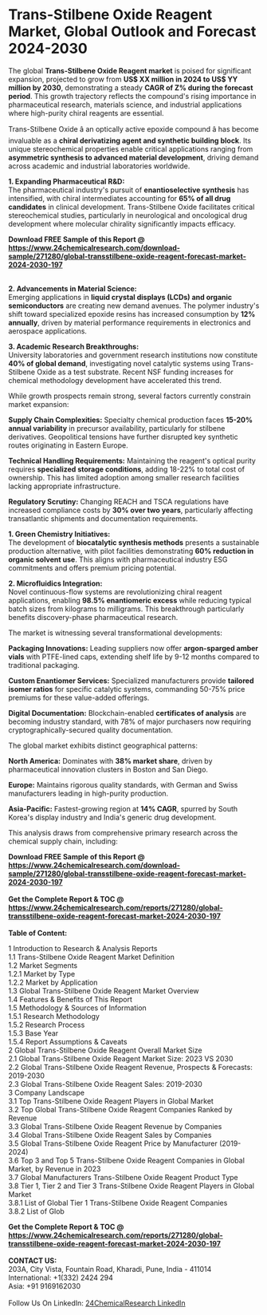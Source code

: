 <h1>Trans-Stilbene Oxide Reagent Market, Global Outlook and Forecast 2024-2030</h1><p>The global <strong>Trans-Stilbene Oxide Reagent market</strong> is poised for significant expansion, projected to grow from <strong>US$ XX million in 2024 to US$ YY million by 2030</strong>, demonstrating a steady <strong>CAGR of Z% during the forecast period</strong>. This growth trajectory reflects the compound's rising importance in pharmaceutical research, materials science, and industrial applications where high-purity chiral reagents are essential.</p><p>Trans-Stilbene Oxide â an optically active epoxide compound â has become invaluable as a <strong>chiral derivatizing agent and synthetic building block</strong>. Its unique stereochemical properties enable critical applications ranging from <strong>asymmetric synthesis to advanced material development</strong>, driving demand across academic and industrial laboratories worldwide.</p><p><strong>1. Expanding Pharmaceutical R&amp;D:</strong><br>
The pharmaceutical industry's pursuit of <strong>enantioselective synthesis</strong> has intensified, with chiral intermediates accounting for <strong>65% of all drug candidates</strong> in clinical development. Trans-Stilbene Oxide facilitates critical stereochemical studies, particularly in neurological and oncological drug development where molecular chirality significantly impacts efficacy.</p><div><b>Download FREE Sample of this Report @ 
            <a href="https://www.24chemicalresearch.com/download-sample/271280/global-transstilbene-oxide-reagent-forecast-market-2024-2030-197">
            https://www.24chemicalresearch.com/download-sample/271280/global-transstilbene-oxide-reagent-forecast-market-2024-2030-197</a></b></div><br><p><strong>2. Advancements in Material Science:</strong><br>
Emerging applications in <strong>liquid crystal displays (LCDs) and organic semiconductors</strong> are creating new demand avenues. The polymer industry's shift toward specialized epoxide resins has increased consumption by <strong>12% annually</strong>, driven by material performance requirements in electronics and aerospace applications.</p><p><strong>3. Academic Research Breakthroughs:</strong><br>
University laboratories and government research institutions now constitute <strong>40% of global demand</strong>, investigating novel catalytic systems using Trans-Stilbene Oxide as a test substrate. Recent NSF funding increases for chemical methodology development have accelerated this trend.</p><p>While growth prospects remain strong, several factors currently constrain market expansion:</p><p><strong>Supply Chain Complexities:</strong> Specialty chemical production faces <strong>15-20% annual variability</strong> in precursor availability, particularly for stilbene derivatives. Geopolitical tensions have further disrupted key synthetic routes originating in Eastern Europe.</p><p><strong>Technical Handling Requirements:</strong> Maintaining the reagent's optical purity requires <strong>specialized storage conditions</strong>, adding 18-22% to total cost of ownership. This has limited adoption among smaller research facilities lacking appropriate infrastructure.</p><p><strong>Regulatory Scrutiny:</strong> Changing REACH and TSCA regulations have increased compliance costs by <strong>30% over two years</strong>, particularly affecting transatlantic shipments and documentation requirements.</p><p><strong>1. Green Chemistry Initiatives:</strong><br>
The development of <strong>biocatalytic synthesis methods</strong> presents a sustainable production alternative, with pilot facilities demonstrating <strong>60% reduction in organic solvent use</strong>. This aligns with pharmaceutical industry ESG commitments and offers premium pricing potential.</p><p><strong>2. Microfluidics Integration:</strong><br>
Novel continuous-flow systems are revolutionizing chiral reagent applications, enabling <strong>98.5% enantiomeric excess</strong> while reducing typical batch sizes from kilograms to milligrams. This breakthrough particularly benefits discovery-phase pharmaceutical research.</p><p>The market is witnessing several transformational developments:</p><p><strong>Packaging Innovations:</strong> Leading suppliers now offer <strong>argon-sparged amber vials</strong> with PTFE-lined caps, extending shelf life by 9-12 months compared to traditional packaging.</p><p><strong>Custom Enantiomer Services:</strong> Specialized manufacturers provide <strong>tailored isomer ratios</strong> for specific catalytic systems, commanding 50-75% price premiums for these value-added offerings.</p><p><strong>Digital Documentation:</strong> Blockchain-enabled <strong>certificates of analysis</strong> are becoming industry standard, with 78% of major purchasers now requiring cryptographically-secured quality documentation.</p><p>The global market exhibits distinct geographical patterns:</p><p><strong>North America:</strong> Dominates with <strong>38% market share</strong>, driven by pharmaceutical innovation clusters in Boston and San Diego.</p><p><strong>Europe:</strong> Maintains rigorous quality standards, with German and Swiss manufacturers leading in high-purity production.</p><p><strong>Asia-Pacific:</strong> Fastest-growing region at <strong>14% CAGR</strong>, spurred by South Korea's display industry and India's generic drug development.</p><p>This analysis draws from comprehensive primary research across the chemical supply chain, including:</p><div><b>Download FREE Sample of this Report @ 
            <a href="https://www.24chemicalresearch.com/download-sample/271280/global-transstilbene-oxide-reagent-forecast-market-2024-2030-197">
            https://www.24chemicalresearch.com/download-sample/271280/global-transstilbene-oxide-reagent-forecast-market-2024-2030-197</a></b></div><br><div><b>Get the Complete Report & TOC @ 
            <a href="https://www.24chemicalresearch.com/reports/271280/global-transstilbene-oxide-reagent-forecast-market-2024-2030-197">
            https://www.24chemicalresearch.com/reports/271280/global-transstilbene-oxide-reagent-forecast-market-2024-2030-197</a></b></div><br>
            <b>Table of Content:</b><p>1 Introduction to Research & Analysis Reports<br />
    1.1 Trans-Stilbene Oxide Reagent Market Definition<br />
    1.2 Market Segments<br />
        1.2.1 Market by Type<br />
        1.2.2 Market by Application<br />
    1.3 Global Trans-Stilbene Oxide Reagent Market Overview<br />
    1.4 Features & Benefits of This Report<br />
    1.5 Methodology & Sources of Information<br />
        1.5.1 Research Methodology<br />
        1.5.2 Research Process<br />
        1.5.3 Base Year<br />
        1.5.4 Report Assumptions & Caveats<br />
2 Global Trans-Stilbene Oxide Reagent Overall Market Size<br />
    2.1 Global Trans-Stilbene Oxide Reagent Market Size: 2023 VS 2030<br />
    2.2 Global Trans-Stilbene Oxide Reagent Revenue, Prospects & Forecasts: 2019-2030<br />
    2.3 Global Trans-Stilbene Oxide Reagent Sales: 2019-2030<br />
3 Company Landscape<br />
    3.1 Top Trans-Stilbene Oxide Reagent Players in Global Market<br />
    3.2 Top Global Trans-Stilbene Oxide Reagent Companies Ranked by Revenue<br />
    3.3 Global Trans-Stilbene Oxide Reagent Revenue by Companies<br />
    3.4 Global Trans-Stilbene Oxide Reagent Sales by Companies<br />
    3.5 Global Trans-Stilbene Oxide Reagent Price by Manufacturer (2019-2024)<br />
    3.6 Top 3 and Top 5 Trans-Stilbene Oxide Reagent Companies in Global Market, by Revenue in 2023<br />
    3.7 Global Manufacturers Trans-Stilbene Oxide Reagent Product Type<br />
    3.8 Tier 1, Tier 2 and Tier 3 Trans-Stilbene Oxide Reagent Players in Global Market<br />
        3.8.1 List of Global Tier 1 Trans-Stilbene Oxide Reagent Companies<br />
        3.8.2 List of Glob</p><div><b>Get the Complete Report & TOC @ 
            <a href="https://www.24chemicalresearch.com/reports/271280/global-transstilbene-oxide-reagent-forecast-market-2024-2030-197">
            https://www.24chemicalresearch.com/reports/271280/global-transstilbene-oxide-reagent-forecast-market-2024-2030-197</a></b></div><br><b>CONTACT US:</b><br>
            203A, City Vista, Fountain Road, Kharadi, Pune, India - 411014<br>
            International: +1(332) 2424 294<br>
            Asia: +91 9169162030 <br><br>
            Follow Us On LinkedIn: <a href="https://www.linkedin.com/company/24chemicalresearch/">24ChemicalResearch LinkedIn</a>
